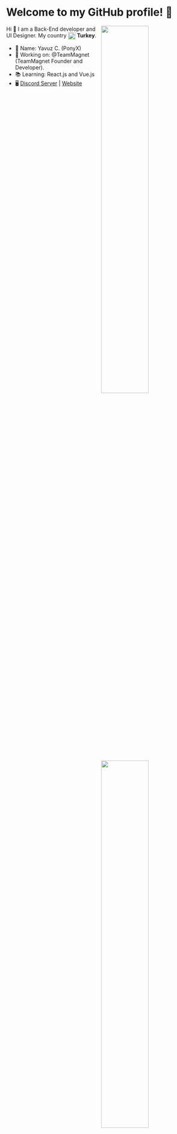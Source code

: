 <h1>Welcome to my GitHub profile! 👋</h1>

<img width="50%" align="right" src="https://github-readme-stats.vercel.app/api?username=PonyXDev&count_private=true&show_icons=true&theme=dark&hide_border=true&include_all_commits=true">
<img width="50%" align="right" src="https://github-readme-stats.vercel.app/api/top-langs/?username=PonyXDev&theme=dark&hide_border=true&layout=compact">

Hi 👋 I am a Back-End developer and UI Designer. My country <img width="20" height="20" align="center" src="https://c.tenor.com/4rjzFvNwsYwAAAAj/turkey-flag.gif"> **Turkey**. 

- 👀 Name: Yavuz C. (PonyX)
- 🐺 Working on: @TeamMagnet (TeamMagnet Founder and Developer).
- 📚 Learning: React.js and Vue.js
- 🖥️ [Discord Server](https://discord.gg/wjmAyqJmym) | [Website](https://ponyxdev.xyz/)
